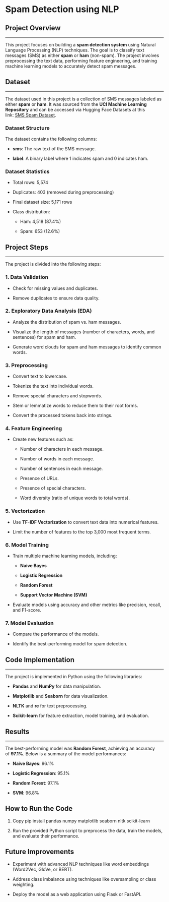 # Spam Detection using NLP

## **Project Overview**
--------------------

This project focuses on building a **spam detection system** using Natural Language Processing (NLP) techniques. The goal is to classify text messages (SMS) as either **spam** or **ham** (non-spam). The project involves preprocessing the text data, performing feature engineering, and training machine learning models to accurately detect spam messages.

## **Dataset**
-----------

The dataset used in this project is a collection of SMS messages labeled as either **spam** or **ham**. It was sourced from the **UCI Machine Learning Repository** and can be accessed via Hugging Face Datasets at this link: [SMS Spam Dataset](https://huggingface.co/datasets/ucirvine/sms_spam).

### **Dataset Structure**

The dataset contains the following columns:

*   **sms**: The raw text of the SMS message.
    
*   **label**: A binary label where 1 indicates spam and 0 indicates ham.
    

### **Dataset Statistics**

*   Total rows: 5,574
    
*   Duplicates: 403 (removed during preprocessing)
    
*   Final dataset size: 5,171 rows
    
*   Class distribution:
    
    *   Ham: 4,518 (87.4%)
        
    *   Spam: 653 (12.6%)
        

## **Project Steps**
-----------------

The project is divided into the following steps:

### **1\. Data Validation**

*   Check for missing values and duplicates.
    
*   Remove duplicates to ensure data quality.
    

### **2\. Exploratory Data Analysis (EDA)**

*   Analyze the distribution of spam vs. ham messages.
    
*   Visualize the length of messages (number of characters, words, and sentences) for spam and ham.
    
*   Generate word clouds for spam and ham messages to identify common words.
    

### **3\. Preprocessing**

*   Convert text to lowercase.
    
*   Tokenize the text into individual words.
    
*   Remove special characters and stopwords.
    
*   Stem or lemmatize words to reduce them to their root forms.
    
*   Convert the processed tokens back into strings.
    

### **4\. Feature Engineering**

*   Create new features such as:
    
    *   Number of characters in each message.
        
    *   Number of words in each message.
        
    *   Number of sentences in each message.
        
    *   Presence of URLs.
        
    *   Presence of special characters.
        
    *   Word diversity (ratio of unique words to total words).
        

### **5\. Vectorization**

*   Use **TF-IDF Vectorization** to convert text data into numerical features.
    
*   Limit the number of features to the top 3,000 most frequent terms.
    

### **6\. Model Training**

*   Train multiple machine learning models, including:
    
    *   **Naive Bayes**
        
    *   **Logistic Regression**
        
    *   **Random Forest**
        
    *   **Support Vector Machine (SVM)**
        
*   Evaluate models using accuracy and other metrics like precision, recall, and F1-score.
    

### **7\. Model Evaluation**

*   Compare the performance of the models.
    
*   Identify the best-performing model for spam detection.
    

## Code Implementation
-----------------------

The project is implemented in Python using the following libraries:

*   **Pandas** and **NumPy** for data manipulation.
    
*   **Matplotlib** and **Seaborn** for data visualization.
    
*   **NLTK** and **re** for text preprocessing.
    
*   **Scikit-learn** for feature extraction, model training, and evaluation.
    

## **Results**
-----------

The best-performing model was **Random Forest**, achieving an accuracy of **97.1%**. Below is a summary of the model performances:

*   **Naive Bayes**: 96.1%
    
*   **Logistic Regression**: 95.1%
    
*   **Random Forest**: 97.1%
    
*   **SVM**: 96.8%
    

**How to Run the Code**
-----------------------

1.  Copy pip install pandas numpy matplotlib seaborn nltk scikit-learn
    
2.  Run the provided Python script to preprocess the data, train the models, and evaluate their performance.
    

**Future Improvements**
-----------------------

*   Experiment with advanced NLP techniques like word embeddings (Word2Vec, GloVe, or BERT).
    
*   Address class imbalance using techniques like oversampling or class weighting.
    
*   Deploy the model as a web application using Flask or FastAPI.

